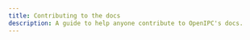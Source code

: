 ```yaml
---
title: Contributing to the docs
description: A guide to help anyone contribute to OpenIPC's docs.
---
```


## 